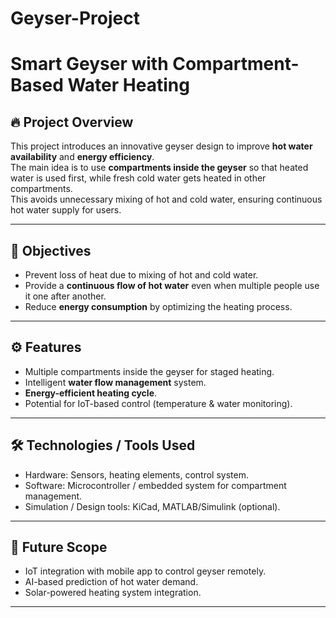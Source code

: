 # Geyser-Project

# Smart Geyser with Compartment-Based Water Heating

## 🔥 Project Overview
This project introduces an innovative geyser design to improve **hot water availability** and **energy efficiency**.  
The main idea is to use **compartments inside the geyser** so that heated water is used first, while fresh cold water gets heated in other compartments.  
This avoids unnecessary mixing of hot and cold water, ensuring continuous hot water supply for users.

---

## 🎯 Objectives
- Prevent loss of heat due to mixing of hot and cold water.
- Provide a **continuous flow of hot water** even when multiple people use it one after another.
- Reduce **energy consumption** by optimizing the heating process.

---

## ⚙️ Features
- Multiple compartments inside the geyser for staged heating.
- Intelligent **water flow management** system.
- **Energy-efficient heating cycle**.
- Potential for IoT-based control (temperature & water monitoring).

---

## 🛠 Technologies / Tools Used
- Hardware: Sensors, heating elements, control system.
- Software: Microcontroller / embedded system for compartment management.
- Simulation / Design tools: KiCad, MATLAB/Simulink (optional).

---

## 🚀 Future Scope
- IoT integration with mobile app to control geyser remotely.
- AI-based prediction of hot water demand.
- Solar-powered heating system integration.

---

